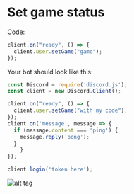 # Set game status
Code:
```javascript
client.on("ready", () => {
  client.user.setGame("game");
});
```
Your bot should look like this:
```javascript
const Discord = require('discord.js');
const client = new Discord.Client();

client.on("ready", () => {
  client.user.setGame("with my code");
});
client.on('message', message => {
  if (message.content === 'ping') {
    message.reply('pong');
  }
    }
});

client.login('token here');
```
![alt tag](https://puu.sh/v5zgu/bfa16e94a3.png)
